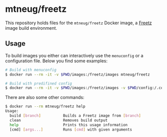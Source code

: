 # mtneug/freetz

This repository holds files for the `mtneug/freetz` Docker image, a [Freetz](https://freetz.org/) image build environment.

## Usage

To build images you either can interactively use the `menuconfig` or a configuration file. Below you find some examples:

```sh
# Build with menuconfig
$ docker run --rm -it -v $PWD/images:/freetz/images mtneug/freetz

# Build with predifined config
$ docker run --rm -it -v $PWD/images:/freetz/images -v $PWD/config:/.config mtneug/freetz
```

There are also some other commands:

```sh
$ docker run --rm mtneug/freetz help
Usage:
  build [branch]          Builds a Freetz image from [branch]
  clean                   Removes build output
  help                    Prints this usage information
  [cmd] [args...]         Runs [cmd] with given arguments
```
